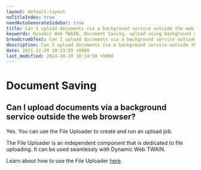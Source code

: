 ```yaml
---
layout: default-layout
noTitleIndex: true
needAutoGenerateSidebar: true
title: Can I upload documents via a background service outside the web browser?
keywords: Dynamic Web TWAIN, Document Saving, upload using background service
breadcrumbText: Can I upload documents via a background service outside the web browser?
description: Can I upload documents via a background service outside the web browser?
date: 2021-11-29 18:33:59 +0800
last_modified: 2024-10-29 10:14:58 +0800
---
```


# Document Saving

## Can I upload documents via a background service outside the web browser?

Yes. You can use the File Uploader to create and run an upload job.

The File Uploader is an independent component that is dedicated to file uploading. It can be used seamlessly with Dynamic Web TWAIN.

Learn about how to use the File Uploader [here](/_articles/general-usage/image-export/server-upload.md#fileuploader).
